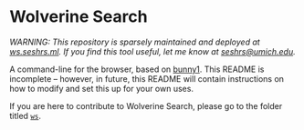 # Wolverine Search

*WARNING: This repository is sparsely maintained and deployed at [ws.seshrs.ml](ws.seshrs.ml). If you find this tool useful, let me know at seshrs@umich.edu.*

A command-line for the browser, based on [bunny1](http://www.bunny1.org). This README is incomplete – however, in future, this README will contain instructions on how to modify and set this up for your own uses.

If you are here to contribute to Wolverine Search, please go to the folder titled [`ws`](https://github.com/seshrs/wolverine-search/tree/master/ws).
